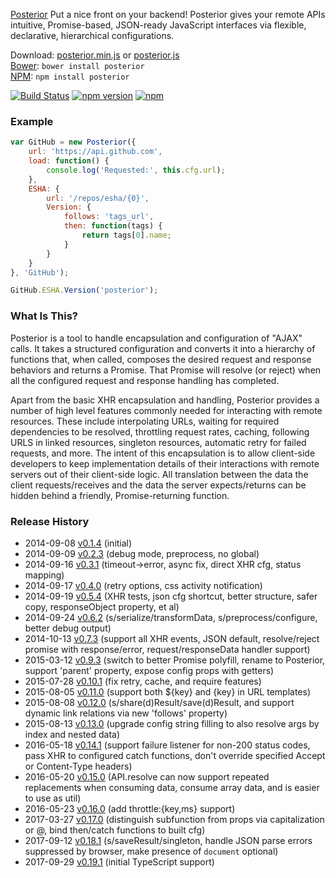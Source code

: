 [Posterior][home] Put a nice front on your backend! Posterior gives your remote APIs intuitive, Promise-based, JSON-ready JavaScript interfaces via flexible, declarative, hierarchical configurations.

[home]: http://esha.github.io/posterior

Download: [posterior.min.js][min] or [posterior.js][full]  
[Bower][bower]: `bower install posterior`  
[NPM][npm]: `npm install posterior`   


[![Build Status](https://travis-ci.org/esha/posterior.png?branch=master)](https://travis-ci.org/esha/posterior)
[![npm version](https://badge.fury.io/js/posterior.svg)](https://badge.fury.io/js/store)
[![npm](https://img.shields.io/npm/dm/posterior.svg?maxAge=2592000)](https://www.npmjs.com/package/posterior)  

[full]: https://raw.github.com/esha/posterior/master/dist/posterior.js
[min]: https://raw.github.com/esha/posterior/master/dist/posterior.min.js
[npm]: https://npmjs.org/package/posterior
[bower]: http://bower.io/

### Example
```javascript
var GitHub = new Posterior({
    url: 'https://api.github.com',
    load: function() {
        console.log('Requested:', this.cfg.url);
    },
    ESHA: {
        url: '/repos/esha/{0}',
        Version: {
            follows: 'tags_url',
            then: function(tags) {
                return tags[0].name;
            }
        }
    }
}, 'GitHub');

GitHub.ESHA.Version('posterior');
```

### What Is This?

Posterior is a tool to handle encapsulation and configuration of "AJAX" calls. It takes a structured configuration and converts it into a hierarchy of functions that, when called, composes the desired request and response behaviors and returns a Promise. That Promise will resolve (or reject) when all the configured request and response handling has completed.

Apart from the basic XHR encapsulation and handling, Posterior provides a number of high level features commonly needed for interacting with remote resources. These include interpolating URLs, waiting for required dependencies to be resolved, throttling request rates, caching, following URLS in linked resources, singleton resources, automatic retry for failed requests, and more. The intent of this encapsulation is to allow client-side developers to keep implementation details of their interactions with remote servers out of their client-side logic. All translation between the data the client requests/receives and the data the server expects/returns can be hidden behind a friendly, Promise-returning function.

### Release History
* 2014-09-08 [v0.1.4][] (initial)
* 2014-09-09 [v0.2.3][] (debug mode, preprocess, no global)
* 2014-09-16 [v0.3.1][] (timeout->error, async fix, direct XHR cfg, status mapping)
* 2014-09-17 [v0.4.0][] (retry options, css activity notification)
* 2014-09-19 [v0.5.4][] (XHR tests, json cfg shortcut, better structure, safer copy, responseObject property, et al)
* 2014-09-24 [v0.6.2][] (s/serialize/transformData, s/preprocess/configure, better debug output)
* 2014-10-13 [v0.7.3][] (support all XHR events, JSON default, resolve/reject promise with response/error, request/responseData handler support)
* 2015-03-12 [v0.9.3][] (switch to better Promise polyfill, rename to Posterior, support 'parent' property, expose config props with getters)
* 2015-07-28 [v0.10.1][] (fix retry, cache, and require features)
* 2015-08-05 [v0.11.0][] (support both ${key} and {key} in URL templates)
* 2015-08-08 [v0.12.0][] (s/share(d)Result/save(d)Result, and support dynamic link relations via new 'follows' property)
* 2015-08-13 [v0.13.0][] (upgrade config string filling to also resolve args by index and nested data)
* 2016-05-18 [v0.14.1][] (support failure listener for non-200 status codes, pass XHR to configured catch functions, don't override specified Accept or Content-Type headers)
* 2016-05-20 [v0.15.0][] (API.resolve can now support repeated replacements when consuming data, consume array data, and is easier to use as util)
* 2016-05-23 [v0.16.0][] (add throttle:{key,ms} support)
* 2017-03-27 [v0.17.0][] (distinguish subfunction from props via capitalization or @, bind then/catch functions to built cfg)
* 2017-09-12 [v0.18.1][] (s/saveResult/singleton, handle JSON parse errors suppressed by browser, make presence of ```document``` optional)
* 2017-09-29 [v0.19.1][] (initial TypeScript support)

[v0.1.4]: https://github.com/esha/posterior/tree/0.1.4
[v0.2.3]: https://github.com/esha/posterior/tree/0.2.3
[v0.3.1]: https://github.com/esha/posterior/tree/0.3.1
[v0.4.0]: https://github.com/esha/posterior/tree/0.4.0
[v0.5.4]: https://github.com/esha/posterior/tree/0.5.4
[v0.6.2]: https://github.com/esha/posterior/tree/0.6.2
[v0.7.3]: https://github.com/esha/posterior/tree/0.7.3
[v0.9.3]: https://github.com/esha/posterior/tree/0.9.3
[v0.10.1]: https://github.com/esha/posterior/tree/0.10.1
[v0.11.0]: https://github.com/esha/posterior/tree/0.11.0
[v0.12.0]: https://github.com/esha/posterior/tree/0.12.0
[v0.13.0]: https://github.com/esha/posterior/tree/0.13.0
[v0.14.1]: https://github.com/esha/posterior/tree/0.14.1
[v0.15.0]: https://github.com/esha/posterior/tree/0.15.0
[v0.16.0]: https://github.com/esha/posterior/tree/0.16.0
[v0.17.0]: https://github.com/esha/posterior/tree/0.17.0
[v0.18.1]: https://github.com/esha/posterior/tree/0.18.1
[v0.19.1]: https://github.com/esha/posterior/tree/0.19.1

